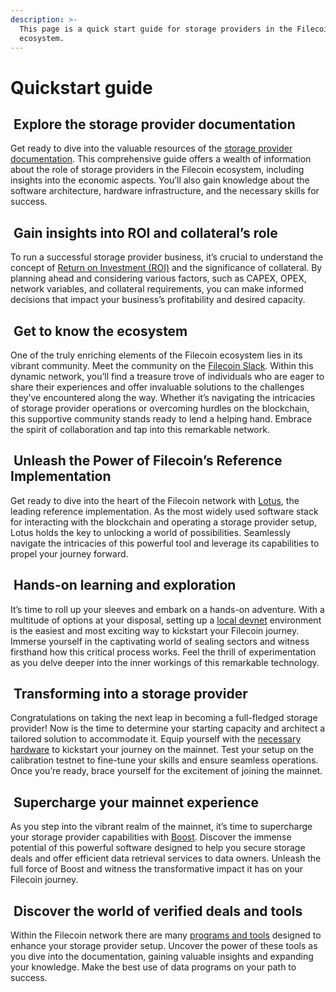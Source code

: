```yaml
---
description: >-
  This page is a quick start guide for storage providers in the Filecoin
  ecosystem.
---
```


# Quickstart guide

## <img src="../../.gitbook/assets/storage-provider-basics-quickstart-guide-icon.png" alt="" data-size="line"> Explore the storage provider documentation

Get ready to dive into the valuable resources of the [storage provider documentation](../../storage-providers/basics/README.md). This comprehensive guide offers a wealth of information about the role of storage providers in the Filecoin ecosystem, including insights into the economic aspects. You’ll also gain knowledge about the software architecture, hardware infrastructure, and the necessary skills for success.

## <img src="../../.gitbook/assets/storage-provider-basics-quickstart-guide-icon.png" alt="" data-size="line"> Gain insights into ROI and collateral’s role

To run a successful storage provider business, it’s crucial to understand the concept of [Return on Investment (ROI)](https://calc.filecoin.eu) and the significance of collateral. By planning ahead and considering various factors, such as CAPEX, OPEX, network variables, and collateral requirements, you can make informed decisions that impact your business’s profitability and desired capacity.

## <img src="../../.gitbook/assets/storage-provider-basics-quickstart-guide-icon.png" alt="" data-size="line"> Get to know the ecosystem

One of the truly enriching elements of the Filecoin ecosystem lies in its vibrant community. Meet the community on the [Filecoin Slack](https://filecoin.io/slack). Within this dynamic network, you’ll find a treasure trove of individuals who are eager to share their experiences and offer invaluable solutions to the challenges they’ve encountered along the way. Whether it’s navigating the intricacies of storage provider operations or overcoming hurdles on the blockchain, this supportive community stands ready to lend a helping hand. Embrace the spirit of collaboration and tap into this remarkable network.

## <img src="../../.gitbook/assets/storage-provider-basics-quickstart-guide-icon.png" alt="" data-size="line"> Unleash the Power of Filecoin’s Reference Implementation

Get ready to dive into the heart of the Filecoin network with [Lotus](https://lotus.filecoin.io), the leading reference implementation. As the most widely used software stack for interacting with the blockchain and operating a storage provider setup, Lotus holds the key to unlocking a world of possibilities. Seamlessly navigate the intricacies of this powerful tool and leverage its capabilities to propel your journey forward.

## <img src="../../.gitbook/assets/storage-provider-basics-quickstart-guide-icon.png" alt="" data-size="line"> Hands-on learning and exploration

It’s time to roll up your sleeves and embark on a hands-on adventure. With a multitude of options at your disposal, setting up a [local devnet](../../networks/local-testnet/) environment is the easiest and most exciting way to kickstart your Filecoin journey. Immerse yourself in the captivating world of sealing sectors and witness firsthand how this critical process works. Feel the thrill of experimentation as you delve deeper into the inner workings of this remarkable technology.

## <img src="../../.gitbook/assets/storage-provider-basics-quickstart-guide-icon.png" alt="" data-size="line"> Transforming into a storage provider

Congratulations on taking the next leap in becoming a full-fledged storage provider! Now is the time to determine your starting capacity and architect a tailored solution to accommodate it. Equip yourself with the [necessary hardware](../infrastructure/reference-architectures.md) to kickstart your journey on the mainnet. Test your setup on the calibration testnet to fine-tune your skills and ensure seamless operations. Once you’re ready, brace yourself for the excitement of joining the mainnet.

## <img src="../../.gitbook/assets/storage-provider-basics-quickstart-guide-icon.png" alt="" data-size="line"> Supercharge your mainnet experience

As you step into the vibrant realm of the mainnet, it’s time to supercharge your storage provider capabilities with [Boost](https://boost.filecoin.io). Discover the immense potential of this powerful software designed to help you secure storage deals and offer efficient data retrieval services to data owners. Unleash the full force of Boost and witness the transformative impact it has on your Filecoin journey.

## <img src="../../.gitbook/assets/storage-provider-basics-quickstart-guide-icon.png" alt="" data-size="line"> Discover the world of verified deals and tools

Within the Filecoin network there are many [programs and tools](../filecoin-deals/filecoin-programs.md) designed to enhance your storage provider setup. Uncover the power of these tools as you dive into the documentation, gaining valuable insights and expanding your knowledge. Make the best use of data programs on your path to success.
